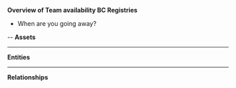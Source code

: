 **Overview of Team availability BC Registries**
- When are you going away?  

--
**Assets**



----
**Entities** 





----
**Relationships** 



